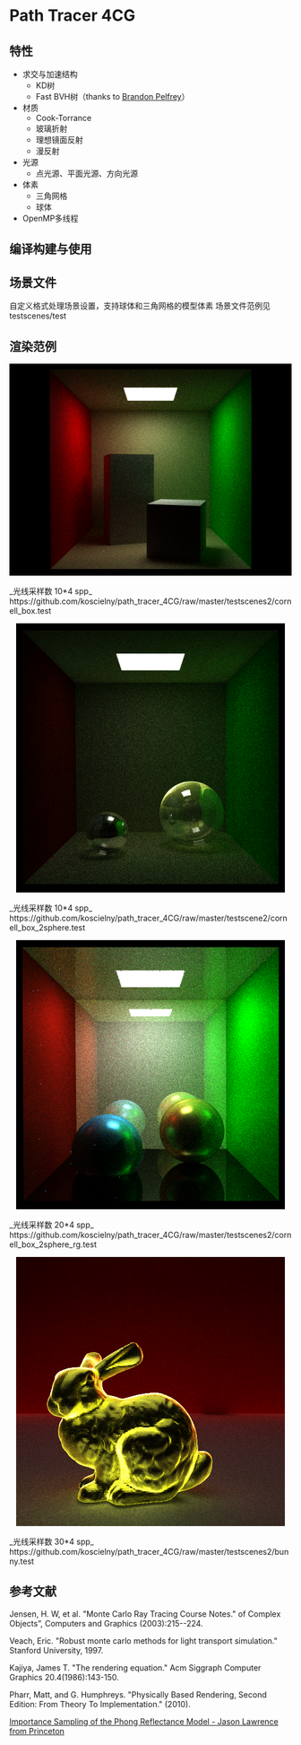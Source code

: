 Path Tracer 4CG
====
特性
----
* 求交与加速结构
  - KD树
  - Fast BVH树（thanks to [Brandon Pelfrey](https://github.com/brandonpelfrey/Fast-BVH)）
* 材质
  - Cook-Torrance
  - 玻璃折射
  - 理想镜面反射
  - 漫反射
* 光源
  - 点光源、平面光源、方向光源
* 体素
  - 三角网格
  - 球体
* OpenMP多线程


编译构建与使用
-----

场景文件
-----
自定义格式处理场景设置，支持球体和三角网格的模型体素
场景文件范例见testscenes/test

渲染范例
----

<p align="center">
<img src="https://github.com/koscielny/path_tracer_4CG/raw/master/result_image/cornell_box_10.png"/>
</p>
_光线采样数 10*4 spp_
https://github.com/koscielny/path_tracer_4CG/raw/master/testscenes2/cornell_box.test


<p align="center">
<img src="https://github.com/koscielny/path_tracer_4CG/raw/master/result_image/cornell_box_12.png"/>
</p>
_光线采样数 10*4 spp_
https://github.com/koscielny/path_tracer_4CG/raw/master/testscene2/cornell_box_2sphere.test

<p align="center">
<img src="https://github.com/koscielny/path_tracer_4CG/raw/master/result_image/cornell_box_21.png"/>
</p>
_光线采样数 20*4 spp_
https://github.com/koscielny/path_tracer_4CG/raw/master/testscenes2/cornell_box_2sphere_rg.test

<p align="center">
<img src="https://github.com/koscielny/path_tracer_4CG/raw/master/result_image/bunny_29.png"/>
</p>
_光线采样数 30*4 spp_
https://github.com/koscielny/path_tracer_4CG/raw/master/testscenes2/bunny.test


参考文献
-----
Jensen, H. W, et al. "Monte Carlo Ray Tracing Course Notes." of Complex Objects”, Computers and Graphics (2003):215--224.

Veach, Eric. "Robust monte carlo methods for light transport simulation." Stanford University, 1997.

Kajiya, James T. "The rendering equation." Acm Siggraph Computer Graphics 20.4(1986):143-150.

Pharr, Matt, and G. Humphreys. "Physically Based Rendering, Second Edition: From Theory To Implementation." (2010).

[Importance Sampling of the Phong Reflectance Model - Jason Lawrence from Princeton](http://www.cs.princeton.edu/courses/archive/fall12/cos526/papers/importance.pdf)